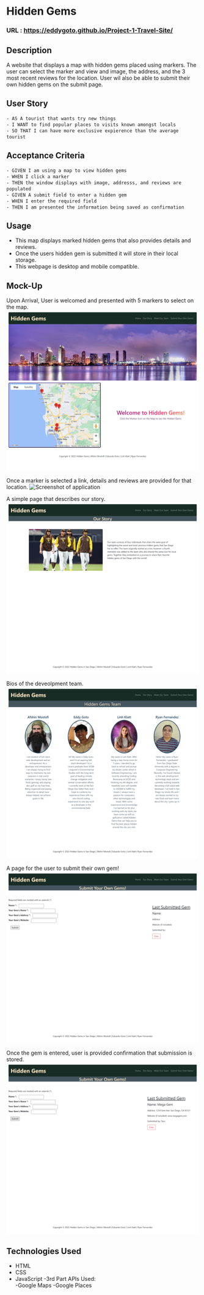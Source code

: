 # Hidden Gems

### URL : https://eddygoto.github.io/Project-1-Travel-Site/

## Description

A website that displays a map with hidden gems placed using markers. The user can select the marker and view and image, the address, and the 3 most recent reviews for the location. User wil also be able to submit their own hidden gems on the submit page.

## User Story

```
- AS A tourist that wants try new things
- I WANT to find popular places to visits known amongst locals
- SO THAT I can have more exclusive expierence than the average tourist
```

## Acceptance Criteria

```
- GIVEN I am using a map to view hidden gems
- WHEN I click a marker
- THEN the window displays with image, addresss, and reviews are populated
- GIVEN A submit field to enter a hidden gem
- WHEN I enter the required field
- THEN I am presented the information being saved as confirmation
```

## Usage

- This map displays marked hidden gems that also provides details and reviews.
- Once the users hidden gem is submitted it will store in their local storage.
- This webpage is desktop and mobile compatible.

## Mock-Up

Upon Arrival, User is welcomed and presented with 5 markers to select on the map.
![Screenshot of application](./assets/images/Mock-Up/homepage.png)

Once a marker is selected a link, details and reviews are provided for that location.
![Screenshot of application](./assets/images/Mock-Up/marker-selected.png)

A simple page that describes our story.
![Screenshot of application](./assets/images/Mock-Up/ourstory.png)

Bios of the deveolpment team.
![Screenshot of application](./assets/images/Mock-Up/Meet-our-team.png)

A page for the user to submit their own gem!
![Screenshot of application](./assets/images/Mock-Up/submit-empty.png)

Once the gem is entered, user is provided confirmation that submission is stored.
![Screenshot of application](./assets/images/Mock-Up/submit-saved.png)

## Technologies Used

- HTML
- CSS
- JavaScript
-3rd Part APIs Used:  
    -Google Maps
    -Google Places
